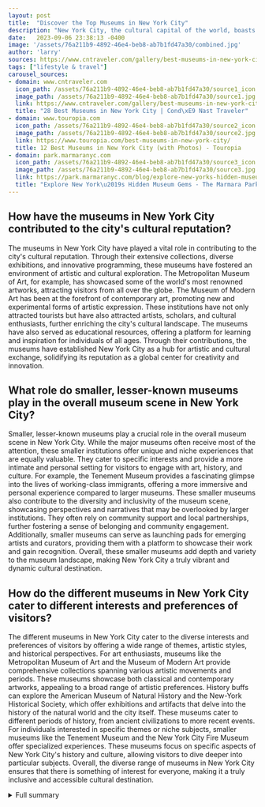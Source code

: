 ```yaml
---
layout: post
title:  "Discover the Top Museums in New York City"
description: "New York City, the cultural capital of the world, boasts a diverse range of museums and cultural institutions that cater to every interest. From renowned art museums to niche and lesser-known venues, there is something for everyone to explore and enjoy. Join us as we take a closer look at the top museums worth visiting in the city."
date:   2023-09-06 23:38:13 -0400
image: '/assets/76a211b9-4892-46e4-beb8-ab7b1fd47a30/combined.jpg'
author: 'larry'
sources: https://www.cntraveler.com/gallery/best-museums-in-new-york-city https://www.touropia.com/best-museums-in-new-york-city/ https://park.marmaranyc.com/blog/explore-new-yorks-hidden-museum-gems https://www.nyctourism.com/articles/free-museums-in-nyc https://www.timeout.com/newyork/museums/best-interactive-museums-cultural-center https://www.metmuseum.org/exhibitions/upcoming
tags: ["lifestyle & travel"]
carousel_sources:
- domain: www.cntraveler.com
  icon_path: /assets/76a211b9-4892-46e4-beb8-ab7b1fd47a30/source1_icon.jpg
  image_path: /assets/76a211b9-4892-46e4-beb8-ab7b1fd47a30/source1.jpg
  link: https://www.cntraveler.com/gallery/best-museums-in-new-york-city
  title: "28 Best Museums in New York City | Cond\xE9 Nast Traveler"
- domain: www.touropia.com
  icon_path: /assets/76a211b9-4892-46e4-beb8-ab7b1fd47a30/source2_icon.jpg
  image_path: /assets/76a211b9-4892-46e4-beb8-ab7b1fd47a30/source2.jpg
  link: https://www.touropia.com/best-museums-in-new-york-city/
  title: 12 Best Museums in New York City (with Photos) - Touropia
- domain: park.marmaranyc.com
  icon_path: /assets/76a211b9-4892-46e4-beb8-ab7b1fd47a30/source3_icon.jpg
  image_path: /assets/76a211b9-4892-46e4-beb8-ab7b1fd47a30/source3.jpg
  link: https://park.marmaranyc.com/blog/explore-new-yorks-hidden-museum-gems
  title: "Explore New York\u2019s Hidden Museum Gems - The Marmara Park Avenue"
---
```


## How have the museums in New York City contributed to the city's cultural reputation?
The museums in New York City have played a vital role in contributing to the city's cultural reputation. Through their extensive collections, diverse exhibitions, and innovative programming, these museums have fostered an environment of artistic and cultural exploration. The Metropolitan Museum of Art, for example, has showcased some of the world's most renowned artworks, attracting visitors from all over the globe. The Museum of Modern Art has been at the forefront of contemporary art, promoting new and experimental forms of artistic expression. These institutions have not only attracted tourists but have also attracted artists, scholars, and cultural enthusiasts, further enriching the city's cultural landscape. The museums have also served as educational resources, offering a platform for learning and inspiration for individuals of all ages. Through their contributions, the museums have established New York City as a hub for artistic and cultural exchange, solidifying its reputation as a global center for creativity and innovation.

## What role do smaller, lesser-known museums play in the overall museum scene in New York City?
Smaller, lesser-known museums play a crucial role in the overall museum scene in New York City. While the major museums often receive most of the attention, these smaller institutions offer unique and niche experiences that are equally valuable. They cater to specific interests and provide a more intimate and personal setting for visitors to engage with art, history, and culture. For example, the Tenement Museum provides a fascinating glimpse into the lives of working-class immigrants, offering a more immersive and personal experience compared to larger museums. These smaller museums also contribute to the diversity and inclusivity of the museum scene, showcasing perspectives and narratives that may be overlooked by larger institutions. They often rely on community support and local partnerships, further fostering a sense of belonging and community engagement. Additionally, smaller museums can serve as launching pads for emerging artists and curators, providing them with a platform to showcase their work and gain recognition. Overall, these smaller museums add depth and variety to the museum landscape, making New York City a truly vibrant and dynamic cultural destination.

## How do the different museums in New York City cater to different interests and preferences of visitors?
The different museums in New York City cater to the diverse interests and preferences of visitors by offering a wide range of themes, artistic styles, and historical perspectives. For art enthusiasts, museums like the Metropolitan Museum of Art and the Museum of Modern Art provide comprehensive collections spanning various artistic movements and periods. These museums showcase both classical and contemporary artworks, appealing to a broad range of artistic preferences. History buffs can explore the American Museum of Natural History and the New-York Historical Society, which offer exhibitions and artifacts that delve into the history of the natural world and the city itself. These museums cater to different periods of history, from ancient civilizations to more recent events. For individuals interested in specific themes or niche subjects, smaller museums like the Tenement Museum and the New York City Fire Museum offer specialized experiences. These museums focus on specific aspects of New York City's history and culture, allowing visitors to dive deeper into particular subjects. Overall, the diverse range of museums in New York City ensures that there is something of interest for everyone, making it a truly inclusive and accessible cultural destination.


<details>
        <summary>Full summary</summary>
<p>I. Introduction</p>
<p>New York City, often referred to as the cultural capital of the world, is home to a vast array of museums and cultural institutions that attract millions of visitors each year. From major art players like the Metropolitan Museum of Art and the Brooklyn Museum to smaller, more specialized venues like the Tenement Museum and the New York Transit Museum, there is truly something for everyone to explore and enjoy.</p>
<p>II. Top Museums in New York City</p>
<p>A. The Metropolitan Museum of Art</p>
<p>The Metropolitan Museum of Art stands as the largest art museum in the world and is a must-see for any art lover. With its extensive collection spanning thousands of years and encompassing a wide range of artistic styles and movements, the Met offers a truly immersive artistic experience.</p>
<p>B. Museum of Modern Art (MoMA)</p>
<p>If contemporary art is more your style, look no further than the Museum of Modern Art (MoMA). Dedicated to showcasing the best of contemporary art from around the world, MoMA features groundbreaking exhibitions and installations that push the boundaries of artistic expression.</p>
<p>C. Tenement Museum and Ellis Island Immigration Museum</p>
<p>For those interested in the rich history of New York City and its immigrant communities, the Tenement Museum and Ellis Island Immigration Museum provide unique perspectives on the city's past. Explore the lives of working-class immigrants in the Tenement Museum or delve into the history of immigration at Ellis Island, where millions of immigrants first entered the United States.</p>
<p>D. American Museum of Natural History</p>
<p>If you're a history buff, don't miss the American Museum of Natural History, where you can journey through time and explore the wonders of the natural world. From dinosaur fossils to ancient civilizations, the museum offers a fascinating glimpse into the history of our planet.</p>
<p>E. New-York Historical Society</p>
<p>For a different kind of history, visit the New-York Historical Society, which houses a comprehensive collection of artifacts and documents related to the history of New York City and the United States. Immerse yourself in the stories and events that have shaped the city over the centuries.</p>
<p>F. Lesser-known Museums</p>
<p>In addition to these major institutions, New York City is also home to a plethora of smaller, lesser-known museums that offer unique and niche experiences. From the New York City Fire Museum, which showcases the history of firefighting in the city, to Mmuseumm, the tiniest museum in the city located in a former freight elevator, there's always something unexpected to discover.</p>
<p>III. Conclusion</p>
<p>With its incredible diversity of world-class museums and cultural institutions, New York City truly offers an enticing mix of art, history, and culture. Whether you're a seasoned museum-goer or a first-time visitor, there's no shortage of exciting experiences to be had in the city's vibrant museum scene.</p>
<p>So next time you find yourself in the Big Apple, be sure to carve out some time to explore its extraordinary museums. You won't be disappointed!</p>
</details>